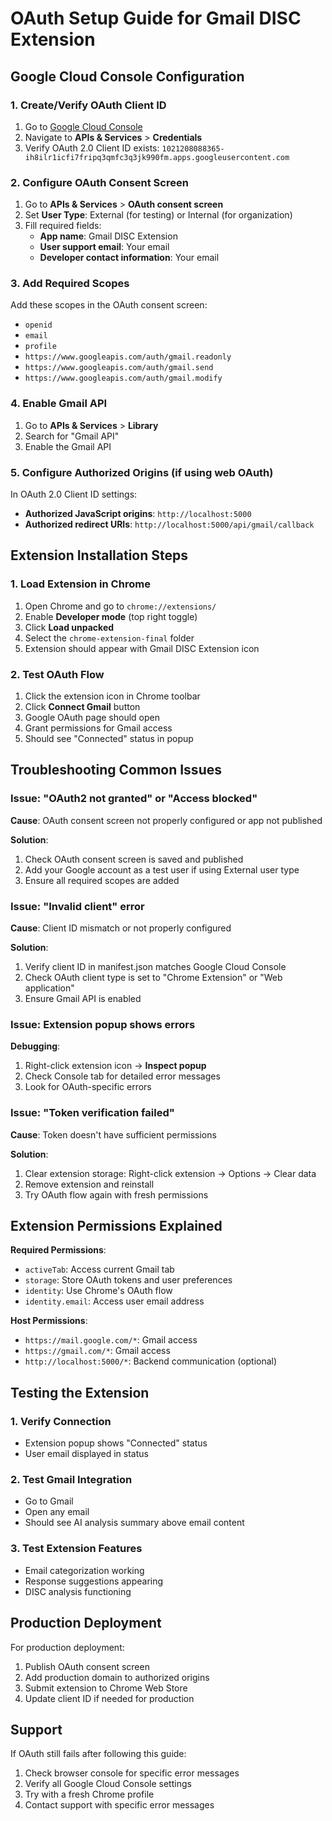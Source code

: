 # OAuth Setup Guide for Gmail DISC Extension

## Google Cloud Console Configuration

### 1. Create/Verify OAuth Client ID

1. Go to [Google Cloud Console](https://console.cloud.google.com/)
2. Navigate to **APIs & Services** > **Credentials**
3. Verify OAuth 2.0 Client ID exists: `1021208088365-ih8ilr1icfi7fripq3qmfc3q3jk990fm.apps.googleusercontent.com`

### 2. Configure OAuth Consent Screen

1. Go to **APIs & Services** > **OAuth consent screen**
2. Set **User Type**: External (for testing) or Internal (for organization)
3. Fill required fields:
   - **App name**: Gmail DISC Extension
   - **User support email**: Your email
   - **Developer contact information**: Your email

### 3. Add Required Scopes

Add these scopes in the OAuth consent screen:
- `openid`
- `email` 
- `profile`
- `https://www.googleapis.com/auth/gmail.readonly`
- `https://www.googleapis.com/auth/gmail.send`
- `https://www.googleapis.com/auth/gmail.modify`

### 4. Enable Gmail API

1. Go to **APIs & Services** > **Library**
2. Search for "Gmail API"
3. Enable the Gmail API

### 5. Configure Authorized Origins (if using web OAuth)

In OAuth 2.0 Client ID settings:
- **Authorized JavaScript origins**: `http://localhost:5000`
- **Authorized redirect URIs**: `http://localhost:5000/api/gmail/callback`

## Extension Installation Steps

### 1. Load Extension in Chrome

1. Open Chrome and go to `chrome://extensions/`
2. Enable **Developer mode** (top right toggle)
3. Click **Load unpacked**
4. Select the `chrome-extension-final` folder
5. Extension should appear with Gmail DISC Extension icon

### 2. Test OAuth Flow

1. Click the extension icon in Chrome toolbar
2. Click **Connect Gmail** button
3. Google OAuth page should open
4. Grant permissions for Gmail access
5. Should see "Connected" status in popup

## Troubleshooting Common Issues

### Issue: "OAuth2 not granted" or "Access blocked"

**Cause**: OAuth consent screen not properly configured or app not published

**Solution**:
1. Check OAuth consent screen is saved and published
2. Add your Google account as a test user if using External user type
3. Ensure all required scopes are added

### Issue: "Invalid client" error

**Cause**: Client ID mismatch or not properly configured

**Solution**:
1. Verify client ID in manifest.json matches Google Cloud Console
2. Check OAuth client type is set to "Chrome Extension" or "Web application"
3. Ensure Gmail API is enabled

### Issue: Extension popup shows errors

**Debugging**:
1. Right-click extension icon → **Inspect popup**
2. Check Console tab for detailed error messages
3. Look for OAuth-specific errors

### Issue: "Token verification failed"

**Cause**: Token doesn't have sufficient permissions

**Solution**:
1. Clear extension storage: Right-click extension → Options → Clear data
2. Remove extension and reinstall
3. Try OAuth flow again with fresh permissions

## Extension Permissions Explained

**Required Permissions**:
- `activeTab`: Access current Gmail tab
- `storage`: Store OAuth tokens and user preferences
- `identity`: Use Chrome's OAuth flow
- `identity.email`: Access user email address

**Host Permissions**:
- `https://mail.google.com/*`: Gmail access
- `https://gmail.com/*`: Gmail access
- `http://localhost:5000/*`: Backend communication (optional)

## Testing the Extension

### 1. Verify Connection
- Extension popup shows "Connected" status
- User email displayed in status

### 2. Test Gmail Integration
- Go to Gmail
- Open any email
- Should see AI analysis summary above email content

### 3. Test Extension Features
- Email categorization working
- Response suggestions appearing
- DISC analysis functioning

## Production Deployment

For production deployment:
1. Publish OAuth consent screen
2. Add production domain to authorized origins
3. Submit extension to Chrome Web Store
4. Update client ID if needed for production

## Support

If OAuth still fails after following this guide:
1. Check browser console for specific error messages
2. Verify all Google Cloud Console settings
3. Try with a fresh Chrome profile
4. Contact support with specific error messages